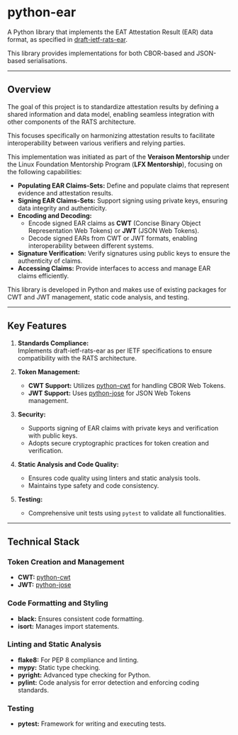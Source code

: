 # python-ear

A Python library that implements the EAT Attestation Result (EAR) data format, as specified in [draft-ietf-rats-ear](https://datatracker.ietf.org/doc/draft-ietf-rats-ear/).

This library provides implementations for both CBOR-based and JSON-based serialisations.

---

## Overview

The goal of this project is to standardize attestation results by defining a shared information and data model, enabling seamless integration with other components of the RATS architecture.

This focuses specifically on harmonizing attestation results to facilitate interoperability between various verifiers and relying parties.

This implementation was initiated as part of the **Veraison Mentorship** under the Linux Foundation Mentorship Program (**LFX Mentorship**), focusing on the following capabilities:

- **Populating EAR Claims-Sets:** Define and populate claims that represent evidence and attestation results.
- **Signing EAR Claims-Sets:** Support signing using private keys, ensuring data integrity and authenticity.
- **Encoding and Decoding:**  
  - Encode signed EAR claims as **CWT** (Concise Binary Object Representation Web Tokens) or **JWT** (JSON Web Tokens).  
  - Decode signed EARs from CWT or JWT formats, enabling interoperability between different systems.
- **Signature Verification:** Verify signatures using public keys to ensure the authenticity of claims.
- **Accessing Claims:** Provide interfaces to access and manage EAR claims efficiently.

This library is developed in Python and makes use of existing packages for CWT and JWT management, static code analysis, and testing.

---

## Key Features

1. **Standards Compliance:**  
   Implements draft-ietf-rats-ear as per IETF specifications to ensure compatibility with the RATS architecture.

2. **Token Management:**  
   - **CWT Support:** Utilizes [python-cwt](https://python-cwt.readthedocs.io/en/stable/) for handling CBOR Web Tokens.  
   - **JWT Support:** Uses [python-jose](https://pypi.org/project/python-jose/) for JSON Web Tokens management.

3. **Security:**  
   - Supports signing of EAR claims with private keys and verification with public keys.  
   - Adopts secure cryptographic practices for token creation and verification.

4. **Static Analysis and Code Quality:**  
   - Ensures code quality using linters and static analysis tools.  
   - Maintains type safety and code consistency.

5. **Testing:**  
   - Comprehensive unit tests using `pytest` to validate all functionalities.

---

## Technical Stack

### Token Creation and Management

- **CWT:** [python-cwt](https://python-cwt.readthedocs.io/en/stable/)  
- **JWT:** [python-jose](https://pypi.org/project/python-jose/)

### Code Formatting and Styling

- **black:** Ensures consistent code formatting.  
- **isort:** Manages import statements.  

### Linting and Static Analysis

- **flake8:** For PEP 8 compliance and linting.  
- **mypy:** Static type checking.  
- **pyright:** Advanced type checking for Python.  
- **pylint:** Code analysis for error detection and enforcing coding standards.  

### Testing

- **pytest:** Framework for writing and executing tests.